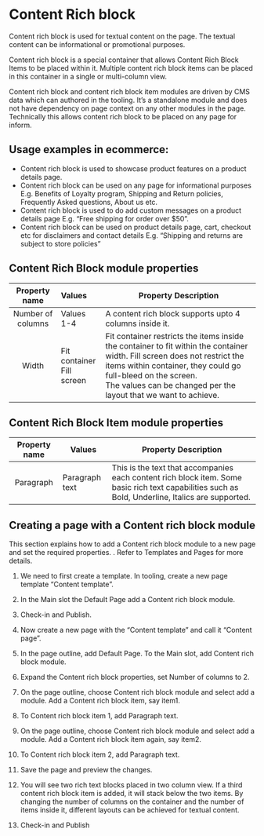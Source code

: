 # Content Rich block

Content rich block is used for textual content on the page. The textual content can be informational or promotional purposes. 

Content rich block is a special container that allows Content Rich Block Items to be placed within it. Multiple content rich block items can be placed in this container in a single or multi-column view. 

Content rich block and content rich block item modules are driven by CMS data which can authored in the tooling. It’s a standalone module and does not have dependency on page context on any other modules in the page. Technically this allows content rich block to be placed on any page for inform.

## Usage examples in ecommerce:

* Content rich block is used to showcase product features on a product details page.
* Content rich block can be used on any page for informational purposes E.g. Benefits of Loyalty program, Shipping and Return policies, Frequently Asked questions, About us etc.
* Content rich block is used to do add custom messages on a product details page E.g. “Free shipping for order over $50”. 
* Content rich block can be used on product details page, cart, checkout etc for disclaimers and contact details E.g. “Shipping and returns are subject to store policies” 

## Content Rich Block module properties

|   Property name   | Values                         | Property Description                                         |
| :---------------: | :----------------------------- | ------------------------------------------------------------ |
| Number of columns | Values 1-4                     | A content rich block supports upto 4 columns inside it.      |
|       Width       | Fit container<br />Fill screen | Fit container restricts the items inside the container to fit within   the container width.   Fill screen does not restrict the items within container, they could   go full-bleed on the screen.<br />The values can be changed per the layout that we want to achieve. |

 

## Content Rich Block Item module properties

| Property name | Values         | Property Description                                         |
| :-----------: | -------------- | ------------------------------------------------------------ |
|   Paragraph   | Paragraph text | This is the text that accompanies each content rich block item. Some basic rich text capabilities such as Bold, Underline, Italics are supported. |

 

## Creating a page with a Content rich block module

This section explains how to add a Content rich block module to a new page and set the required properties. . Refer to Templates and Pages for more details.

1. We need to first create a template. In tooling, create a new page template “Content template”.

2. In the Main slot the Default Page add a Content rich block module. 

3. Check-in and Publish.

4. Now create a new page with the “Content template” and call it “Content page”.

5. In the page outline, add Default Page. To the Main slot, add Content rich block module.

6. Expand the Content rich block properties, set Number of columns to 2.

7. On the page outline, choose Content rich block module and select add a module. Add a Content rich block item, say item1. 

8. To Content rich block item 1, add Paragraph text.

9. On the page outline, choose Content rich block module and select add a module. Add a Content rich block item again, say item2. 

10. To Content rich block item 2, add Paragraph text.

11. Save the page and preview the changes. 

12. You will see two rich text blocks placed in two column view. If a third content rich block item is added, it will stack below the two items.  By changing the number of columns on the container and the number of items inside it, different layouts can be achieved for textual content.

13. Check-in and Publish

